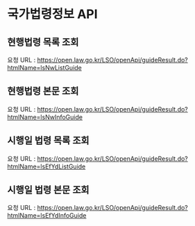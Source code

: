 # 국가법령정보 API

## 현행법령 목록 조회

요청 URL : https://open.law.go.kr/LSO/openApi/guideResult.do?htmlName=lsNwListGuide

## 현행법령 본문 조회

요청 URL : https://open.law.go.kr/LSO/openApi/guideResult.do?htmlName=lsNwInfoGuide

## 시행일 법령 목록 조회

요청 URL : https://open.law.go.kr/LSO/openApi/guideResult.do?htmlName=lsEfYdListGuide

## 시행일 법령 본문 조회

요청 URL : https://open.law.go.kr/LSO/openApi/guideResult.do?htmlName=lsEfYdInfoGuide
